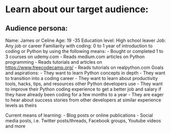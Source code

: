 
# Learn about our target audience:


## Audience persona:
Name: James or Celine
Age: 19 -35
Education level: High school leaver
Job: Any job or career
Familiarity with coding: 0 to 1 year of introduction to coding or Python by using the following means:
    - Bought or completed 1 to 3 courses on udemy.com
    - Reads medium.com articles on Python programming
    - Reads tutorials and articles on https://www.freecodecamp.org/
    - Reads tutorials on realpython.com
Goals and aspirations: 
    - They want to learn Python concepts in depth
    - They want to transition into a coding career
    - They want to learn about productivity tools, hacks, tips, and resources other Python developers use
    - They want to improve their Python coding experience to get a better job and salary if they have already been coding for a few months to a year
    - They are eager to hear about success stories from other developers at similar experience levels as theirs

Current means of learning: 
    - Blog posts or online publications
    - Social media posts, i.e. Twitter posts/threads, Facebook groups, Youtube videos and more
